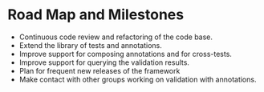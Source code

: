 # Road Map and Milestones

  - Continuous code review and refactoring of the code base.
  - Extend the library of tests and annotations.
  - Improve support for composing annotations and for cross-tests.
  - Improve support for querying the validation results.
  - Plan for frequent new releases of the framework
  - Make contact with other groups working on validation with
    annotations.
